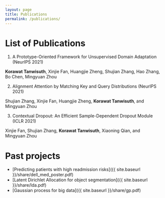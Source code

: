```yaml
---
layout: page
title: Publications
permalink: /publications/
---
```


# List of Publications
1. A Prototype-Oriented Framework for Unsupervised Domain Adaptation (NeurIPS 2021)

**Korawat Tanwisuth**, Xinjie Fan, Huangjie Zheng, Shujian Zhang, Hao Zhang, Bo Chen, Mingyuan Zhou

2. Alignment Attention by Matching Key and Query Distributions (NeurIPS 2021)

Shujian Zhang, Xinjie Fan, Huangjie Zheng, **Korawat Tanwisuth**, and Mingyuan Zhou

3. Contextual Dropout: An Efficient Sample-Dependent Dropout Module (ICLR 2021)

Xinjie Fan, Shujian Zhang, **Korawat Tanwisuth**, Xiaoning Qian, and Mingyuan Zhou

# Past projects
- [Predicting patients with high readmission risks]({{ site.baseurl }}/share/dell_med_poster.pdf) 
- [Latent Dirichlet Allocation for object segmentation]({{ site.baseurl }}/share/lda.pdf) 
- [Gaussian process for big data]({{ site.baseurl }}/share/gp.pdf) 



